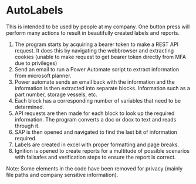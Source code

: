# AutoLabels

This is intended to be used by people at my company. One button press will perform many actions to result in beautifully created labels and reports.

1. The program starts by acquiring a bearer token to make a REST API request. It does this by navigating the webbrowser and extracting cookies (unable to make request to get bearer token directly from MFA due to privileges)
2. Send an email to run a Power Automate script to extract information from microsoft planner.
3. Power automate sends an email back with the information and the information is then extracted into separate blocks. 
   Information such as a part number, storage vessels, etc.
5. Each block has a corresponding number of variables that need to be determined. 
6. API requests are then made for each block to look up the required information. The program converts a doc or docx to text and reads through it.
7. SAP is then opened and navigated to find the last bit of information required.
8. Labels are created in excel with proper formatting and page breaks.
9. Ignition is opened to create reports for a multitude of possible scenarios with failsafes and verification steps to ensure the report is correct.

Note: Some elements in the code have been removed for privacy (mainly file paths and company sensitive information).
